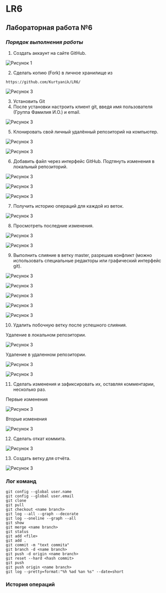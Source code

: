 # LR6
## Лабораторная работа №6

### ***Порядок выполнения работы***
1. Создать аккаунт на сайте GitHub.

![Рисунок 1](LR_screenshots/0.JPG)

2. Сделать копию (Fork) в личное хранилище из 
```
https://github.com/Kurtyanik/LR6/
```

![Рисунок 3](LR_screenshots/2.JPG)

3. Установить Git 
4. После установки настроить клиент git, введя имя пользователя (Группа 
Фамилия И.О.) и email.

![Рисунок 3](LR_screenshots/1.JPG)

5. Клонировать свой личный удалённый репозиторий на компьютер.

![Рисунок 3](LR_screenshots/3.JPG)

![Рисунок 3](LR_screenshots/4.JPG)

6. Добавить файл через интерфейс GitHub. Подтянуть изменения в 
локальный репозиторий.

![Рисунок 3](LR_screenshots/5.JPG)

![Рисунок 3](LR_screenshots/6.JPG)

![Рисунок 3](LR_screenshots/7.JPG)

7. Получить историю операций для каждой из веток.

![Рисунок 3](LR_screenshots/8.JPG)

8. Просмотреть последние изменения.

![Рисунок 3](LR_screenshots/9.JPG)

![Рисунок 3](LR_screenshots/10.JPG)

9. Выполнить слияние в ветку master, разрешив конфликт (можно 
использовать специальные редакторы или графический интерфейс git).

![Рисунок 3](LR_screenshots/11.JPG)

![Рисунок 3](LR_screenshots/12.JPG)

![Рисунок 3](LR_screenshots/13.JPG)

![Рисунок 3](LR_screenshots/14.JPG)

![Рисунок 3](LR_screenshots/15.JPG)

10. Удалить побочную ветку после успешного слияния.

Удаление в локальном репозитории.

![Рисунок 3](LR_screenshots/16.JPG)

Удаление в удаленном репозитории.

![Рисунок 3](LR_screenshots/17.JPG)

![Рисунок 3](LR_screenshots/18.JPG)

11. Сделать изменения и зафиксировать их, оставляя комментарии, 
несколько раз.

Первые изменения

![Рисунок 3](LR_screenshots/19.JPG)

Вторые изменения

![Рисунок 3](LR_screenshots/20.JPG)

12. Сделать откат коммита.

![Рисунок 3](LR_screenshots/21.JPG)

13. Создать ветку для отчёта.

![Рисунок 3](LR_screenshots/22.JPG)

### Лог команд
```
git config --global user.name
git config --global user.email
git clone
git pull
git checkout <name branch>
git log --all --graph --decorate
git log --oneline --graph --all
git show
git merge <name branch>
git status
git add <file>
git add .
git commit -m "text commita"
git branch -d <name branch>
git push -d origin <name branch>
git reset --hard <hash commit>
git push
git push origin <name branch>
git log --pretty=format:"%h %ad %an %s" --date=short
```


### История операций
```

```